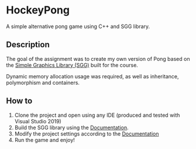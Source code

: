 # HockeyPong
A simple alternative pong game using C++ and SGG library. 
<h2>Description</h2>

The goal of the assignment was to create my own version of Pong based on the <a href="https://github.com/cgaueb/sgg">Simple Graphics Library (SGG)</a> built for the course.

Dynamic memory allocation usage was required, as well as inheritance, polymorphism and containers.

<h2>How to</h2>
<ol>
<li>Clone the project and open using any IDE (produced and tested with Visual Studio 2019)
<li>Build the SGG library using the <a href="https://cgaueb.github.io/sgg/page_building_sgg.html">Documentation</a>.
<li>Modify the project settings according to the <a href="https://cgaueb.github.io/sgg/page_building_with_sgg.html">Documentation</a>
<li>Run the game and enjoy!
</ol>
